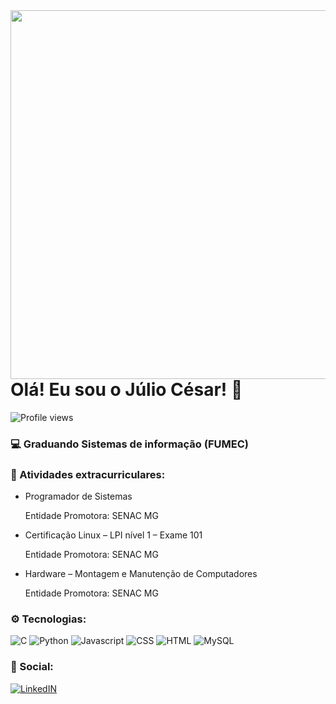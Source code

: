<img align="right" height="590em" src="https://raw.githubusercontent.com/gist/cesarjr23/a52ba0436fdb4b998ffaf721e03a4c63/raw/7de2a2e2d9ddf217913598fe4a7f1f78924db85a/githubcard.svg"/>

<h1 align="left"> Olá! Eu sou o Júlio César! 👋 </h1>

<p align="left"> <img src="https://komarev.com/ghpvc/?username=cesarjr23&color=yellow" alt="Profile views" /> </p>

### 💻 Graduando Sistemas de informação (FUMEC)

### 📖 Atividades extracurriculares:

- Programador de Sistemas
  <p>Entidade Promotora: SENAC MG</p>
  
- Certificação Linux – LPI nível 1 – Exame 101
  <p>Entidade Promotora: SENAC MG</p>
  
- Hardware – Montagem e Manutenção de Computadores
  <p>Entidade Promotora: SENAC MG</p>
  
### ⚙️ Tecnologias:

![C](https://img.shields.io/badge/C-00599C?style=for-the-badge&logo=c&logoColor=white)
![Python](https://img.shields.io/badge/Python-3776AB?style=for-the-badge&logo=python&logoColor=white)
![Javascript](https://img.shields.io/badge/JavaScript-323330?style=for-the-badge&logo=javascript&logoColor=F7DF1E)
![CSS](https://img.shields.io/badge/CSS-239120?&style=for-the-badge&logo=css3&logoColor=white)
![HTML](https://img.shields.io/badge/HTML-239120?style=for-the-badge&logo=html5&logoColor=white)
![MySQL](https://img.shields.io/badge/MySQL-00000F?style=for-the-badge&logo=mysql&logoColor=white)

  
### 📱 Social: 

[![LinkedIN](https://img.shields.io/badge/LinkedIn-0077B5?style=for-the-badge&logo=linkedin&logoColor=white)](https://www.linkedin.com/in/julio-cesar-66a539253/)


